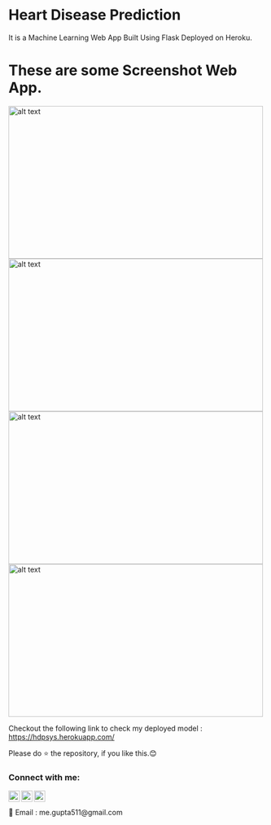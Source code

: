# Heart Disease Prediction

It is a Machine Learning Web App Built Using Flask Deployed on Heroku.



# These are some Screenshot Web App.
<img src="https://github.com/abhi-511/Heart-Disease-Prediction-API/blob/main/Screenshots/S1.png" alt="alt text" height=300 width="500"/>       <img src="https://github.com/abhi-511/Heart-Disease-Prediction-API/blob/main/Screenshots/S2.png" alt="alt text" height=300 width="500"/>       <img src="https://github.com/abhi-511/Heart-Disease-Prediction-API/blob/main/Screenshots/S3.png" alt="alt text" height=300 width="500"/>       <img src="https://github.com/abhi-511/Heart-Disease-Prediction-API/blob/main/Screenshots/S4.png" alt="alt text" height=300 width="500"/>    


Checkout the following link to check my deployed model : https://hdpsys.herokuapp.com/
   

Please do ⭐ the repository, if you like this.😊


### Connect with me:


[<img align="left" alt="codeSTACKr | Twitter" width="22px" src="https://cdn.jsdelivr.net/npm/simple-icons@v3/icons/twitter.svg" />][twitter]
[<img align="left" alt="codeSTACKr | LinkedIn" width="22px" src="https://cdn.jsdelivr.net/npm/simple-icons@v3/icons/linkedin.svg" />][linkedin]
[<img align="left" alt="codeSTACKr | Instagram" width="22px" src="https://cdn.jsdelivr.net/npm/simple-icons@v3/icons/instagram.svg" />][instagram]

<br />

<br />
 📧 Email : me.gupta511@gmail.com




[twitter]: https://twitter.com/Abhijit89577918
[instagram]: https://www.instagram.com/_abhijit_gupta_/
[linkedin]: https://www.linkedin.com/in/abhijit-gupta-764a96209/

